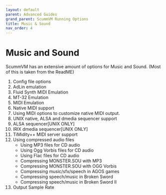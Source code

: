 ```yaml
---
layout: default
parent: Advanced Guides
grand_parent: ScummVM Running Options
title: Music & Sound
nav_order: 4
---
```


# Music and Sound

ScummVM has an extensive amount of options for Music and Sound.
(Most of this is taken from the ReadME)

1. Config file options
1. AdLin emulation
1. Fluid Synth MIDI Emulation
1. MT-32 Emulation
1. MIDI Emulation
1. Native MIDI support
1. Using MIDI options to customize native MIDI output.
1. UNIX native, ALSA and dmedia sequencer support
1. ALSA sequencer[UNIX ONLY]
1. IRIX dmedia sequencer[UNIX ONLY]
1. TiMidity++ MIDI server support
1. Using compressed audio files
	- Using MP3 files for CD audio
	- Using Ogg Vorbis files for CD audio
	- Using Flac files for CD audio
	- Compressing MONSTER.SOU with MP3
	- Compressing MONSTER.SOU with OGG Vorbis
	- Compressing music/sfx/speech in AGOS games
	- Compressing speech/music in Broken Sword
	- Compressing speech/music in Broken Sword II
1. Output Sample Rate
